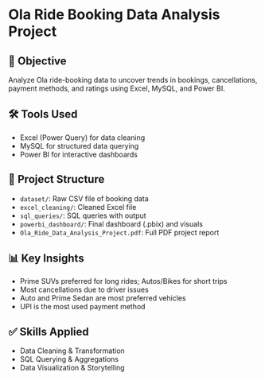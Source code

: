 # Ola Ride Booking Data Analysis Project

## 📌 Objective
Analyze Ola ride-booking data to uncover trends in bookings, cancellations, payment methods, and ratings using Excel, MySQL, and Power BI.

## 🛠 Tools Used
- Excel (Power Query) for data cleaning
- MySQL for structured data querying
- Power BI for interactive dashboards

## 📂 Project Structure
- `dataset/`: Raw CSV file of booking data
- `excel_cleaning/`: Cleaned Excel file 
- `sql_queries/`: SQL queries with output
- `powerbi_dashboard/`: Final dashboard (.pbix) and visuals
- `Ola_Ride_Data_Analysis_Project.pdf`: Full PDF project report

## 📊 Key Insights
- Prime SUVs preferred for long rides; Autos/Bikes for short trips
- Most cancellations due to driver issues
- Auto and Prime Sedan are most preferred vehicles
- UPI is the most used payment method

## ✅ Skills Applied
- Data Cleaning & Transformation
- SQL Querying & Aggregations
- Data Visualization & Storytelling
